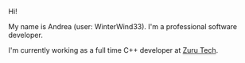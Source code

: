 Hi!

My name is Andrea (user: WinterWind33). I'm a professional software developer.

I'm currently working as a full time C++ developer at [Zuru Tech](https://zuru.tech/).
